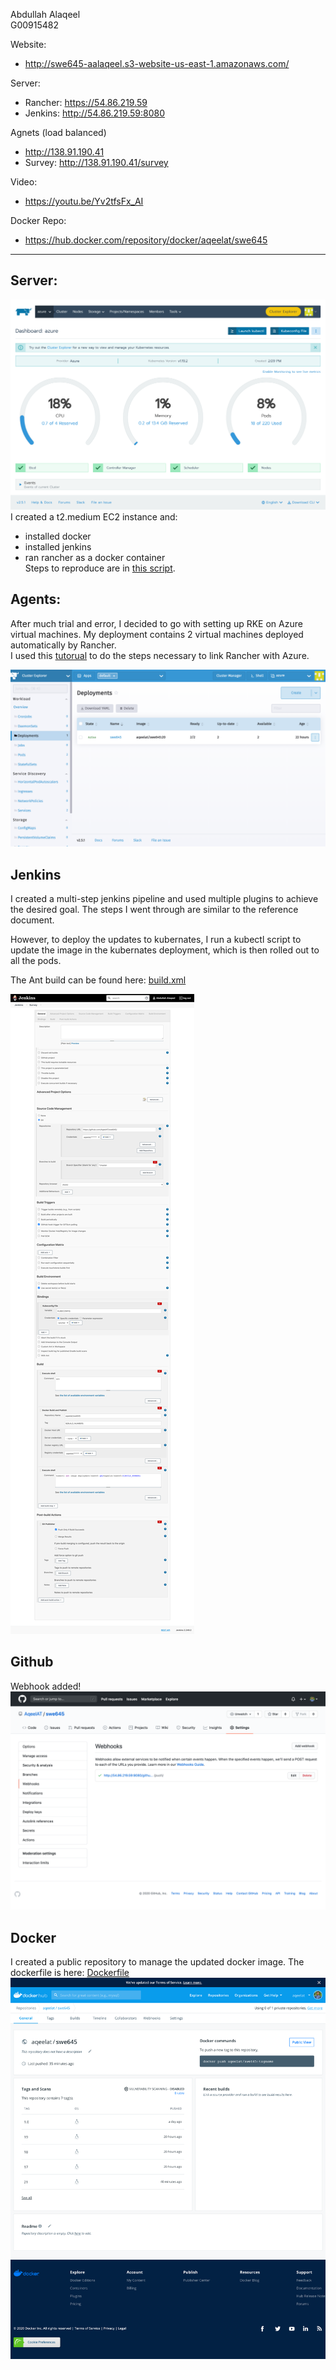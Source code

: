 Abdullah Alaqeel  
G00915482

Website:
* http://swe645-aalaqeel.s3-website-us-east-1.amazonaws.com/  

Server:
* Rancher: https://54.86.219.59
* Jenkins: http://54.86.219.59:8080  

Agnets (load balanced)  
* http://138.91.190.41
* Survey: http://138.91.190.41/survey

Video:  
* https://youtu.be/Yv2tfsFx_AI  

Docker Repo:
* https://hub.docker.com/repository/docker/aqeelat/swe645

---

## Server:
![Cluster](cluster.png)
I created a t2.medium EC2 instance and:
* installed docker
* installed jenkins
* ran rancher as a docker container  
Steps to reproduce are in [this script](server.sh).


## Agents:
After much trial and error, I decided to go with setting up RKE on Azure virtual machines. My deployment contains 2 virtual machines deployed automatically by Rancher.   
I used this [tutorual](https://docs.microsoft.com/en-gb/azure/active-directory/develop/howto-create-service-principal-portal) to do the steps necessary to link Rancher with Azure.  

![Deployments](deployments.png)

## Jenkins
I created a multi-step jenkins pipeline and used multiple plugins to achieve the desired goal. The steps I went through are similar to the reference document.

However, to deploy the updates to kubernates, I run a kubectl script to update the image in the kubernates deployment, which is then rolled out to all the pods.

The Ant build can be found here: [build.xml](build.xml)

![Jenkins Build Config](JenkinsBuildConfig.png)
## Github
Webhook added!
![Web Hook](webhook.png)

## Docker
I created a public repository to manage the updated docker image.
The dockerfile is here: [Dockerfile](Dockerfile)
![Docker Repo](docker.png)